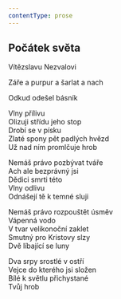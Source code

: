 ```yaml
---
contentType: prose
---
```


## Počátek světa

Vítězslavu Nezvalovi

Záře a purpur a šarlat a nach

Odkud odešel básník

Vlny přílivu  
Olizuji střídu jeho stop  
Drobí se v písku  
Zlaté spony pět padlých hvězd  
Už nad ním promlčuje hrob

Nemáš právo pozbývat tváře  
Ach ale bezprávný jsi  
Dědici smrti této  
Vlny odlivu  
Odnášejí tě k temné sluji

Nemáš právo rozpouštět úsměv  
Vápenná vodo  
V tvar velikonoční zaklet  
Smutný pro Kristovy slzy  
Dvě líbající se luny

Dva srpy srostlé v ostří  
Vejce do kterého jsi složen  
Bílé k světlu přichystané  
Tvůj hrob
